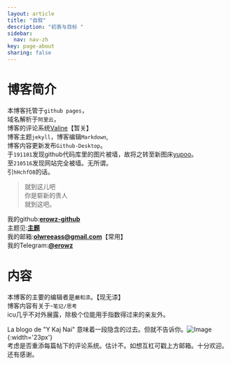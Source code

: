 ```yaml
---
layout: article
title: "自叙"
description: "初衷与目标 " 
sidebar:
  nav: nav-zh
key: page-about
sharing: false
---
```

# 博客简介

本博客托管于`github pages`，  
域名解析于`阿里云`，    
博客的评论系统[Valine](https://erowz.github.io/blog/2019/07/22/2/)【暂关】    
博客主题`jekyll`，博客编辑`Markdown`,  
博客内容更新发布`Github-Desktop`。  
于`191101`发现github代码库里的图片被墙，故将之转至新图床[yupoo](https://x.yupoo.com)。   
至`210516`发现网站完全被墙。无所谓。  
引`hHchfO8`的话。  
> 就到这儿吧  
> 你是崭新的贵人  
> 就到这吧。  
  
  
我的github:[**erowz-github**](https://github.com/erowz)  
主题见:[**主题**](https://tianqi.name/)  
我的邮箱:[**olwreeass@gmail.com**](mailto:olwreeass@gmail.com)【常用】  
我的Telegram:[**@erowz**](https://t.me/erowz)  



# 内容

本博客的主要的编辑者是`嚴和渿`。【现无渿】  
博客内容有关于-`笔记/思考`  
icu几乎不对外展露，除极个位能用手指数得过来的亲友外。  

La blogo de "Y Kaj Nai" 意味着一段隐含的过去。但就不告诉你。![Image](http://pic.yupoo.com/erowz/f8626a1f/d1445926.jpg){:width='23px'}  
考虑是否重添每篇帖下的评论系统。估计不。如想互杠可戳上方邮箱。十分欢迎。  
还有感谢。    

